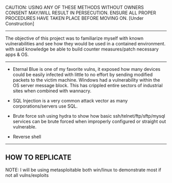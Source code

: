 CAUTION: USING ANY OF THESE METHODS WITHOUT OWNERS CONSENT MAY/WILL RESULT IN PERSECUTION. ENSURE ALL PROPER PROCEDURES HAVE TAKEN PLACE BEFORE MOVING ON. 
[Under Construction]
___________________
The objective of this project was to familiarize myself with known vulnerabilities and see how they would be used in a contained environment.
with said knowledge be able to build counter measures/patch necessary apps & OS. 
_________________

 - Eternal Blue is one of my favorite vulns, it exposed how many devices could be easily infected with little to no effort by sending modified packets 
to the victim machine. Windows had a vulnerability within the OS server message block. This has crippled entire sectors of industrial sites when combined
with wannacry.

 - SQL Injection is a very common attack vector as many corporations/servers use SQL. 

 - Brute force ssh using hydra to show how basic ssh/telnet/ftp/sftp/mysql services can be brute forced when improperly configured or straight out vulnerable.

 - Reverse shell
   
--------------------------
HOW TO REPLICATE 
--------------------------
NOTE: I will be using metasploitable both win/linux to demonstrate most if not all vulns/exploits

